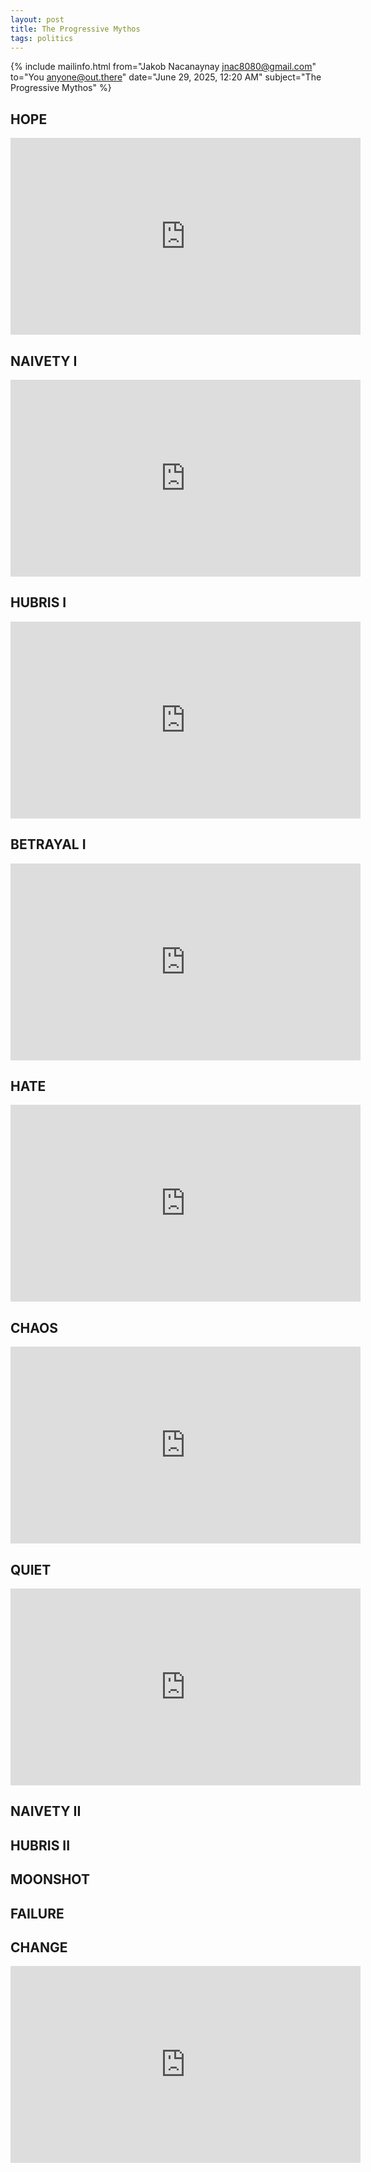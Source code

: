 ```yaml
---
layout: post
title: The Progressive Mythos
tags: politics
---
```


{% include mailinfo.html from="Jakob Nacanaynay <jnac8080@gmail.com>" to="You <anyone@out.there>" date="June 29, 2025, 12:20 AM" subject="The Progressive Mythos" %}

## HOPE

<iframe width="560" height="315" src="https://www.youtube.com/embed/ueMNqdB1QIE?si=2Uiz46KDvf3_nItt" title="YouTube video player" frameborder="0" allow="accelerometer; autoplay; clipboard-write; encrypted-media; gyroscope; picture-in-picture; web-share" referrerpolicy="strict-origin-when-cross-origin" allowfullscreen></iframe>

## NAIVETY I

<iframe width="560" height="315" src="https://www.youtube.com/embed/mu_hCThhzWU?si=yW0UffhljDU0h8sy" title="YouTube video player" frameborder="0" allow="accelerometer; autoplay; clipboard-write; encrypted-media; gyroscope; picture-in-picture; web-share" referrerpolicy="strict-origin-when-cross-origin" allowfullscreen></iframe>

## HUBRIS I

<iframe width="560" height="315" src="https://www.youtube.com/embed/k8TwRmX6zs4?si=aCrjAQoZGdNnPNxx" title="YouTube video player" frameborder="0" allow="accelerometer; autoplay; clipboard-write; encrypted-media; gyroscope; picture-in-picture; web-share" referrerpolicy="strict-origin-when-cross-origin" allowfullscreen></iframe>

## BETRAYAL I

<iframe width="560" height="315" src="https://www.youtube.com/embed/VRoKgfoqmFQ?si=uOTQ266m7dHIFV-4" title="YouTube video player" frameborder="0" allow="accelerometer; autoplay; clipboard-write; encrypted-media; gyroscope; picture-in-picture; web-share" referrerpolicy="strict-origin-when-cross-origin" allowfullscreen></iframe>

## HATE

<iframe width="560" height="315" src="https://www.youtube.com/embed/vksEJR9EPQ8?si=OChYhuW4JBu4YYWY" title="YouTube video player" frameborder="0" allow="accelerometer; autoplay; clipboard-write; encrypted-media; gyroscope; picture-in-picture; web-share" referrerpolicy="strict-origin-when-cross-origin" allowfullscreen></iframe>

## CHAOS

<iframe width="560" height="315" src="https://www.youtube.com/embed/jWJVMoe7OY0?si=glAPZtz1rVcBLw1m" title="YouTube video player" frameborder="0" allow="accelerometer; autoplay; clipboard-write; encrypted-media; gyroscope; picture-in-picture; web-share" referrerpolicy="strict-origin-when-cross-origin" allowfullscreen></iframe>

## QUIET

<iframe width="560" height="315" src="https://www.youtube.com/embed/0f-NovI13cM?si=sOnLTV9Rncl4wtXK" title="YouTube video player" frameborder="0" allow="accelerometer; autoplay; clipboard-write; encrypted-media; gyroscope; picture-in-picture; web-share" referrerpolicy="strict-origin-when-cross-origin" allowfullscreen></iframe>

## NAIVETY II

## HUBRIS II

## MOONSHOT

## FAILURE

## CHANGE

<iframe width="560" height="315" src="https://www.youtube.com/embed/yxyXXVoi514?si=hdHxYD4mUJfIGPl6" title="YouTube video player" frameborder="0" allow="accelerometer; autoplay; clipboard-write; encrypted-media; gyroscope; picture-in-picture; web-share" referrerpolicy="strict-origin-when-cross-origin" allowfullscreen></iframe>
